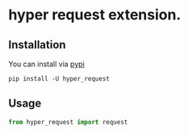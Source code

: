 # hyper request extension.

## Installation

You can install via [pypi](https://pypi.org/project/hyper_request/)

```console
pip install -U hyper_request
```

## Usage

```python
from hyper_request import request
```
